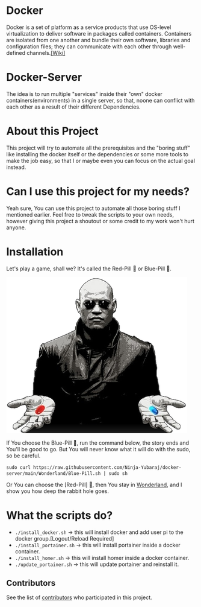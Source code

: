 # Docker
Docker is a set of platform as a service products that use OS-level virtualization to deliver software in packages called containers. Containers are isolated from one another and bundle their own software, libraries and configuration files; they can communicate with each other through well-defined channels.[[Wiki]](https://en.wikipedia.org/wiki/Docker_(software))

# Docker-Server
The idea is to run multiple "services" inside their "own" docker containers(environments) in a single server, so that, noone can conflict with each other as a result of their different Dependencies.

# About this Project
This project will try to automate all the prerequisites and the "boring stuff" like installing the docker itself or the dependencies or some more tools to make the job easy, so that I or maybe even you can focus on the actual goal instead.

# Can I use this project for my needs?
Yeah sure, You can use this project to automate all those boring stuff I mentioned earlier. Feel free to tweak the scripts to your own needs, however giving this project a shoutout or some credit to my work won't hurt anyone.

# Installation
Let's play a game, shall we? It's called the Red-Pill 🔴 or Blue-Pill 🔵.

![](Wonderland/assets/images/morpheus.png)

If You choose the Blue-Pill 🔵, run the command below, the story ends and You'll be good to go. But You will never know what it will do with the sudo, so be careful.
```
sudo curl https://raw.githubusercontent.com/Ninja-Yubaraj/docker-server/main/Wonderland/Blue-Pill.sh | sudo sh
```
Or You can choose the [Red-Pill] 🔴, then You stay in [Wonderland](https://github.com/Ninja-Yubaraj/docker-server/tree/main/Wonderland), and I show you how deep the rabbit hole goes.

# What the scripts do?
- ``./install_docker.sh`` -> this will install docker and add user pi to the docker group.[Logout/Reload Required]
- ``./install_portainer.sh`` -> this will install portainer inside a docker container.
- ``./install_homer.sh`` -> this will install homer inside a docker container.
- ``./update_portainer.sh`` -> this will update portainer and reinstall it.

## Contributors
See the list of [contributors](https://github.com/Ninja-Yubaraj/docker-server/graphs/contributors) who participated in this project.